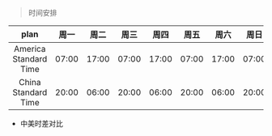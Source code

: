 > 时间安排

|   plan   |   周一   |   周二   |   周三   |   周四   |   周五   |   周六   |   周日   |
|:--------:|:--------:|:--------:|:-------:|:--------:|:--------:|:--------:|:-------:|
|America Standard Time|07:00|17:00|07:00|17:00|07:00|17:00|07:00|
|China Standard Time|20:00|06:00|20:00|06:00|20:00|06:00|20:00|

* 中美时差对比
